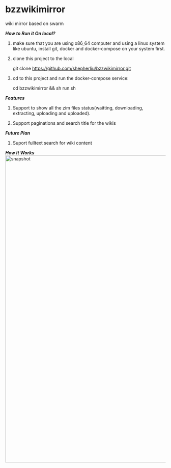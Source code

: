 # bzzwikimirror
wiki mirror based on swarm

***How to Run it On local?***

1. make sure that you are using x86_64 computer and using a linux system like ubuntu, install git, docker and docker-compose on your system first.

2. clone this project to the local

    git clone https://github.com/shepherliu/bzzwikimirror.git

3. cd to this project and run the docker-compose service: 
   
    cd bzzwikimirror && sh run.sh

***Features***

1. Support to show all the zim files status(waitting, downloading, extracting, uploading and uploaded).

2. Support paginations and search title for the wikis

***Future Plan***

1. Suport fulltext search for wiki content
    
***How It Works***
<img width="965" alt="snapshot" src="https://user-images.githubusercontent.com/84829620/175287522-9b9a96b2-0c71-417c-a87e-1a65b8b58f3a.png">
